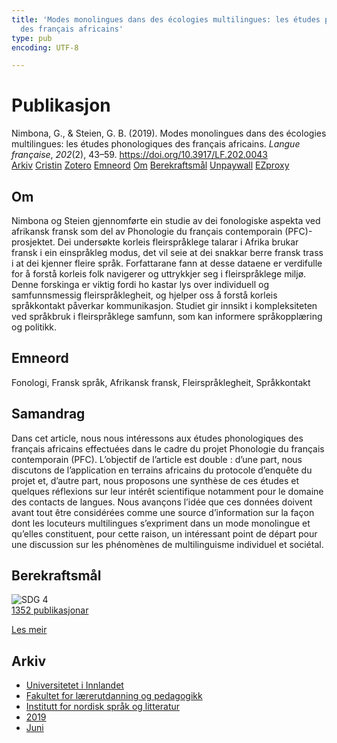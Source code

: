 ```yaml
---
title: 'Modes monolingues dans des écologies multilingues: les études phonologiques
  des français africains'
type: pub
encoding: UTF-8

---
```

<h1>Publikasjon</h1>
<article id="csl-bib-container-ARVZ9PVP" class="csl-bib-container">
  <div class="csl-bib-body"> <div class="csl-entry">Nimbona, G., &#38; Steien, G. B. (2019). Modes monolingues dans des écologies multilingues: les études phonologiques des français africains. <i>Langue française</i>, <i>202</i>(2), 43–59. <a href="https://doi.org/10.3917/LF.202.0043">https://doi.org/10.3917/LF.202.0043</a></div> </div>
  <div class="csl-bib-buttons">
    <a href="#taxonomy-article-ARVZ9PVP" alt="archive" class="csl-bib-button">Arkiv</a>
    <a href="https://app.cristin.no/results/show.jsf?id=1702129" alt="Cristin" class="csl-bib-button">Cristin</a>
    <a href="http://zotero.org/groups/5881554/items/ARVZ9PVP" alt="Zotero" class="csl-bib-button">Zotero</a>
    <a href="#keywords-article-ARVZ9PVP" alt="keywords" class="csl-bib-button">Emneord</a>
    <a href="#about-article-ARVZ9PVP" alt="about_pub" class="csl-bib-button">Om</a>
    <a href="#sdg-article-ARVZ9PVP" alt="sdg" class="csl-bib-button">Berekraftsmål</a>
    <a href="https://www.duo.uio.no/bitstream/10852/74818/2/lf_202-43.pdf" alt="Unpaywall" class="csl-bib-button">Unpaywall</a>
    <a href="https://www.duo.uio.no/bitstream/10852/74818/2/lf_202-43.pdf" alt="EZproxy" class="csl-bib-button">EZproxy</a>
  </div>
  <div id="csl-bib-meta-container-ARVZ9PVP"></div>
</article>
<div id="csl-bib-meta-ARVZ9PVP" class="csl-bib-meta">
  <article id="about-article-ARVZ9PVP" class="about_pub-article">
    <h1>Om</h1>
    Nimbona og Steien gjennomførte ein studie av dei fonologiske aspekta ved afrikansk fransk som del av Phonologie du français contemporain (PFC)-prosjektet. Dei undersøkte korleis fleirspråklege talarar i Afrika brukar fransk i ein einspråkleg modus, det vil seie at dei snakkar berre fransk trass i at dei kjenner fleire språk. Forfattarane fann at desse dataene er verdifulle for å forstå korleis folk navigerer og uttrykkjer seg i fleirspråklege miljø. Denne forskinga er viktig fordi ho kastar lys over individuell og samfunnsmessig fleirspråklegheit, og hjelper oss å forstå korleis språkkontakt påverkar kommunikasjon. Studiet gir innsikt i kompleksiteten ved språkbruk i fleirspråklege samfunn, som kan informere språkopplæring og politikk.
  </article>
  <article id="keywords-article-ARVZ9PVP" class="keywords-article">
    <h1>Emneord</h1>
    Fonologi, Fransk språk, Afrikansk fransk, Fleirspråklegheit, Språkkontakt
  </article>
  <article id="abstract-article-ARVZ9PVP" class="abstract-article">
    <h1>Samandrag</h1>
    Dans cet article, nous nous intéressons aux études phonologiques des français africains effectuées dans le cadre du projet Phonologie du français contemporain (PFC). L’objectif de l’article est double : d’une part, nous discutons de l’application en terrains africains du protocole d’enquête du projet et, d’autre part, nous proposons une synthèse de ces études et quelques réflexions sur leur intérêt scientifique notamment pour le domaine des contacts de langues. Nous avançons l’idée que ces données doivent avant tout être considérées comme une source d’information sur la façon dont les locuteurs multilingues s’expriment dans un mode monolingue et qu’elles constituent, pour cette raison, un intéressant point de départ pour une discussion sur les phénomènes de multilinguisme individuel et sociétal.
  </article>
  <article id="sdg-article-ARVZ9PVP" class="sdg-article">
    <h1>Berekraftsmål</h1>
    <div class="sdg-container"><div id="sdg4" class="sdg">
        <img src="{{< params subfolder >}}images/sdg/sdg04_nn.png" class="image" alt="SDG 4">
        <div class="sdg-overlay">
          <a href="/nn/archive/?key=?sdg=4#archive" class="sdg-publication-count"><span>1352</span> publikasjonar</a>
          <p><a href="https://fn.no/om-fn/fns-baerekraftsmaal/god-utdanning?lang=nno-NO" class="sdg-read-more">Les meir</a></p>
        </div>
      </div></div>
  </article>
  <article id="taxonomy-article-ARVZ9PVP" class="taxonomy-article">
    <h1>Arkiv</h1>
    <ul>
      <li>
        <a href="/nn/archive/?key=3DCRN523">Universitetet i Innlandet</a>
      </li>
      <li>
        <a href="/nn/archive/?key=WYNZA47F">Fakultet for lærerutdanning og pedagogikk</a>
      </li>
      <li>
        <a href="/nn/archive/?key=T9U6ILTU">Institutt for nordisk språk og litteratur</a>
      </li>
      <li>
        <a href="/nn/archive/?key=AS5QFSER">2019</a>
      </li>
      <li>
        <a href="/nn/archive/?key=P2YUXSY9">Juni</a>
      </li>
    </ul>
  </article>
</div>

